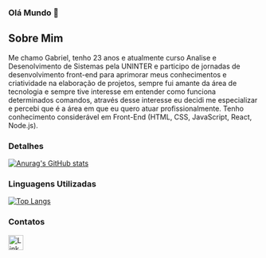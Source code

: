 ### Olá Mundo 👋

## Sobre Mim
Me chamo Gabriel, tenho 23 anos e atualmente curso Analise e Desenolvimento de Sistemas pela UNINTER e participo de jornadas de desenvolvimento front-end para aprimorar meus conhecimentos e criatividade na elaboração de projetos, sempre fui amante da área de tecnologia e sempre tive interesse em entender como funciona determinados comandos, através desse interesse eu decidi me especializar e percebi que é a área em que eu quero atuar profissionalmente. Tenho conhecimento considerável em Front-End (HTML, CSS, JavaScript, React, Node.js).

### Detalhes

[![Anurag's GitHub stats](https://github-readme-stats.vercel.app/api?username=gabvsr&show_icons=true&theme=holi)](https://github.com/gabvsr)

### Linguagens Utilizadas

[![Top Langs](https://github-readme-stats.vercel.app/api/top-langs/?username=gabvsr&show_icons=true&theme=holi&layout=compact)](https://github.com/gabvsr)


### Contatos

[<img src='https://th.bing.com/th/id/OIP.6uTQ7mOjYOD2sNKxUdnaNAHaHa?pid=ImgDet&rs=1' alt='LinkedIn' height='30'>](https://www.linkedin.com/in/gabvsr/)
